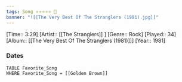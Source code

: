 ```yaml
---
tags: Song ⭐⭐⭐⭐⭐ 💛
banner: "![[The Very Best Of The Stranglers (1981).jpg]]"
---
```

[Time:: 3:29]
[Artist:: [[The Stranglers]] ]
[Genre:: Rock]
[Played:: 34]
[Album:: [[The Very Best Of The Stranglers (1981)]]]
[Year:: 1981]
### Dates
````dataview
TABLE Favorite_Song
WHERE Favorite_Song = [[Golden Brown]]
````